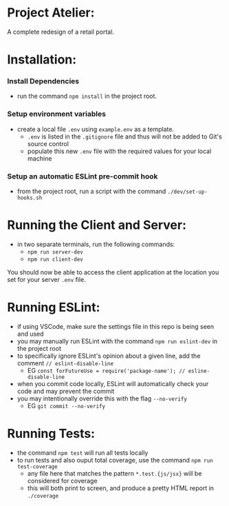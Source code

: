# Project Atelier:
A complete redesign of a retail portal.

# Installation:

### Install Dependencies
- run the command `npm install` in the project root.

### Setup environment variables
- create a local file `.env` using `example.env` as a template.
  - `.env` is listed in the `.gitignore` file and thus will not be added to Git's source control
  - populate this new `.env` file with the required values for your local machine

### Setup an automatic ESLint pre-commit hook
- from the project root, run a script with the command `./dev/set-up-hooks.sh`

# Running the Client and Server:
- in two separate terminals, run the following commands:
  - `npm run server-dev`
  - `npm run client-dev`

You should now be able to access the client application at the location you set for your server `.env` file.

# Running ESLint:
- if using VSCode, make sure the settings file in this repo is being seen and used
- you may manually run ESLint with the command `npm run eslint-dev` in the project root
- to specifically ignore ESLint's opinion about a given line, add the comment `// eslint-disable-line`
  - EG `const forFutureUse = require('package-name'); // esline-disable-line`
- when you commit code locally, ESLint will automatically check your code and may prevent the commit
- you may intentionally override this with the flag `--no-verify`
  - EG `git commit --no-verify`

# Running Tests:
- the command `npm test` will run all tests locally
- to run tests and also ouput total coverage, use the command `npm run test-coverage`
  - any file here that matches the pattern `*.test.{js/jsx}` will be considered for coverage
  - this will both print to screen, and produce a pretty HTML report in `./coverage`
